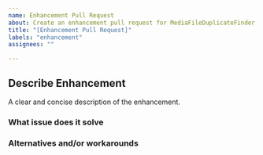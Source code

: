 ```yaml
---
name: Enhancement Pull Request
about: Create an enhancement pull request for MediaFileDuplicateFinder
title: "[Enhancement Pull Request]"
labels: "enhancement"
assignees: ""

---
```


## Describe Enhancement
A clear and concise description of the enhancement.

### What issue does it solve

### Alternatives and/or workarounds